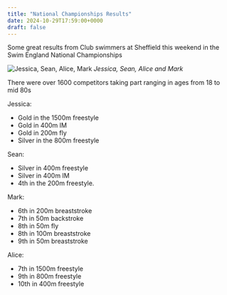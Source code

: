 ```yaml
---
title: "National Championships Results"
date: 2024-10-29T17:59:00+0000
draft: false
---
```

Some great results from Club swimmers at Sheffield this weekend in the Swim England National Championships

![Jessica, Sean, Alice, Mark](/images/2024/10/nationals_2024.jpeg) 
*Jessica, Sean, Alice and Mark*

There were over 1600 competitors taking part ranging in ages from 18 to mid 80s

Jessica:
- Gold in the 1500m freestyle
- Gold in 400m IM 
- Gold in 200m fly
- Silver in the 800m freestyle

Sean:
- Silver in 400m freestyle
- Silver in 400m IM
- 4th in the 200m freestyle.

Mark:
- 6th in 200m breaststroke
- 7th in 50m backstroke 
- 8th in 50m fly 
- 8th in 100m breaststroke
- 9th in 50m breaststroke

Alice:
- 7th in 1500m freestyle
- 9th in 800m freestyle
- 10th in 400m freestyle

<!--more-->
